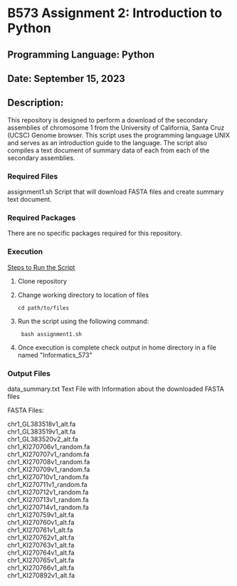 # B573 Assignment 2: Introduction to Python

## Programming Language: Python

## Date: September 15, 2023

## Description:

This repository is designed to perform a download of the secondary assemblies of chromosome 1 from the University of California, Santa Cruz (UCSC) Genome browser. This script uses the programming language UNIX and serves as an introduction guide to the language. The script also compiles a text document of summary data of each from each of the secondary assemblies.

### Required Files

assignment1.sh Script that will download FASTA files and create summary text document.

### Required Packages

There are no specific packages required for this repository.

### Execution

<ins>Steps to Run the Script</ins>

1. Clone repository

2. Change working directory to location of files

    <code>cd path/to/files</code>

3. Run the script using the following command: 

    <code> bash assignment1.sh </code>

4. Once execution is complete check output in home directory in a file named "Informatics_573"

### Output Files

data_summary.txt Text File with Information about the downloaded FASTA files

FASTA Files:

chr1_GL383518v1_alt.fa <br>
chr1_GL383519v1_alt.fa <br>
chr1_GL383520v2_alt.fa <br>
chr1_KI270706v1_random.fa <br>
chr1_KI270707v1_random.fa <br>
chr1_KI270708v1_random.fa <br>
chr1_KI270709v1_random.fa <br>
chr1_KI270710v1_random.fa <br>
chr1_KI270711v1_random.fa <br>
chr1_KI270712v1_random.fa <br>
chr1_KI270713v1_random.fa <br>
chr1_KI270714v1_random.fa <br>
chr1_KI270759v1_alt.fa <br>
chr1_KI270760v1_alt.fa <br>
chr1_KI270761v1_alt.fa <br>
chr1_KI270762v1_alt.fa <br>
chr1_KI270763v1_alt.fa <br>
chr1_KI270764v1_alt.fa <br>
chr1_KI270765v1_alt.fa <br>
chr1_KI270766v1_alt.fa <br>
chr1_KI270892v1_alt.fa
